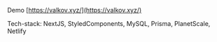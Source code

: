 Demo [https://valkov.xyz/](https://valkov.xyz/) 

Tech-stack: NextJS, StyledComponents, MySQL, Prisma, PlanetScale, Netlify

